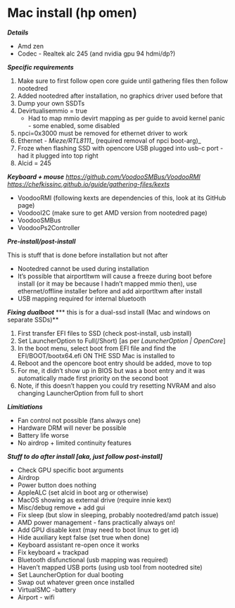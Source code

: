 # Mac install (hp omen)

**_Details_**
- Amd zen
- Codec - Realtek alc 245 (and nvidia gpu 94 hdmi/dp?)

**_Specific requirements_**

1. Make sure to first follow open core guide until gathering files then follow nootedred
2. Added nootedred after installation, no graphics driver used before that
3. Dump your own SSDTs
4. Devirtualisemmio = true
	- Had to map mmio devirt mapping as per guide to avoid kernel panic - some enabled, some disabled
5. npci=0x3000 must be removed for ethernet driver to work
6. Ethernet - _Mieze/RTL8111__ (required removal of npci boot-arg)_
7. Froze when flashing SSD with opencore USB plugged into usb-c port - had it plugged into top right
8. Alcid = 245

**_Keyboard + mouse_**
_https://github.com/VoodooSMBus/VoodooRMI_ 
_https://chefkissinc.github.io/guide/gathering-files/kexts_

- VoodooRMI (following kexts are dependencies of this, look at its GitHub page)
- VoodooI2C (make sure to get AMD version from nootedred page)
- VoodooSMBus
- VoodooPs2Controller

**_Pre-install/post-install_**

This is stuff that is done before installation but not after
- Nootedred cannot be used during installation
- It’s possible that airportltwm will cause a freeze during boot before install (or it may be because I hadn’t mapped mmio then), use ethernet/offline installer before and add airportltwm after install
- USB mapping required for internal bluetooth

**_Fixing dualboot_**
*** this is for a dual-ssd install (Mac and windows on separate SSDs)**
1. First transfer EFI files to SSD (check post-install, usb install)
2. Set LauncherOption to Full(/Short) [as per _LauncherOption | OpenCore_]
3. In the boot menu, select boot from EFI file and find the EFI/BOOT/bootx64.efi ON THE SSD Mac is installed to
4. Reboot and the opencore boot entry should be added, move to top
5. For me, it didn’t show up in BIOS but was a boot entry and it was automatically made first priority on the second boot
6. Note, if this doesn’t happen you could try resetting NVRAM and also changing LauncherOption from full to short 

**_Limitiations_**
- Fan control not possible (fans always one)
- Hardware DRM will never be possible
- Battery life worse
- No airdrop + limited continuity features

**_Stuff to do after install [aka, just follow post-install]_**

* Check GPU specific boot arguments
* Airdrop
* Power button does nothing
* AppleALC (set alcid in boot arg or otherwise)
* MacOS showing as external drive (require innie kext)
* Misc/debug remove + add gui
* Fix sleep (but slow in sleeping, probably nootedred/amd patch issue)
* AMD power management - fans practically always on!
* Add GPU disable kext (may need to boot linux to get id)
* Hide auxiliary kept false (set true when done)
* Keyboard assistant re-open once it works
* Fix keyboard + trackpad
* Bluetooth disfunctional (usb mapping was required)
* Haven’t mapped USB ports (using usb tool from nootedred site)
* Set LauncherOption for dual booting
* Swap out whatever green once installed
* VirtualSMC -battery
* Airport - wifi

